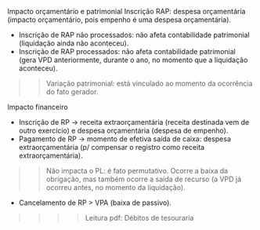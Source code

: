 Impacto orçamentário e patrimonial
Inscrição RAP: despesa orçamentária (impacto orçamentário, pois empenho é uma despesa orçamentária). 
- Inscrição de RAP não processados: não afeta contabilidade patrimonial (liquidação ainda não aconteceu).
- Inscrição de RAP processados: não afeta contabilidade patrimonial (gera VPD anteriormente, durante o ano, no momento que a liquidação aconteceu). 
>> Variação patrimonial: está vinculado ao momento da ocorrência do fato gerador.

Impacto financeiro
- Inscrição de RP -> receita extraorçamentária (receita destinada vem de outro exercício) e despesa orçamentária (despesa de empenho).
- Pagamento de RP -> momento de efetiva saída de caixa: despesa extraorçamentária (p/ compensar o registro como receita extraorçamentária).
>> Não impacta o PL: é fato permutativo. Ocorre a baixa da obrigação, mas também ocorre a saída de recurso (a VPD já ocorreu antes, no momento da liquidação). 
- Cancelamento de RP > VPA (baixa de passivo).

>>>> Leitura pdf: Débitos de tesouraria

